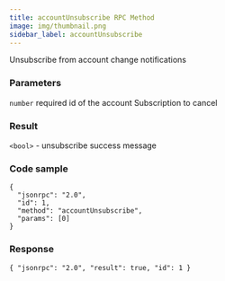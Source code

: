 ```yaml
---
title: accountUnsubscribe RPC Method
image: img/thumbnail.png
sidebar_label: accountUnsubscribe
---
```

Unsubscribe from account change notifications

### Parameters

`number` required
id of the account Subscription to cancel

### Result

`<bool>` - unsubscribe success message

### Code sample

```
{
  "jsonrpc": "2.0",
  "id": 1,
  "method": "accountUnsubscribe",
  "params": [0]
}
```


### Response

```
{ "jsonrpc": "2.0", "result": true, "id": 1 }
```
